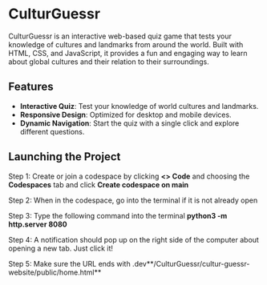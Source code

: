 # CulturGuessr

CulturGuessr is an interactive web-based quiz game that tests your knowledge of cultures and landmarks from around the world. Built with HTML, CSS, and JavaScript, it provides a fun and engaging way to learn about global cultures and their relation to their surroundings.

## Features

- **Interactive Quiz**: Test your knowledge of world cultures and landmarks.
- **Responsive Design**: Optimized for desktop and mobile devices.
- **Dynamic Navigation**: Start the quiz with a single click and explore different questions.

## Launching the Project
Step 1: Create or join a codespace by clicking **<> Code** and choosing the **Codespaces** tab and click **Create codespace on main**

Step 2: When in the codespace, go into the terminal if it is not already open

Step 3: Type the following command into the terminal **python3 -m http.server 8080**

Step 4: A notification should pop up on the right side of the computer about opening a new tab. Just click it!

Step 5: Make sure the URL ends with .dev**/CulturGuessr/cultur-guessr-website/public/home.html**
